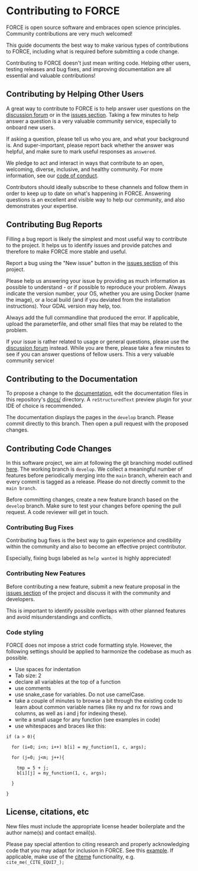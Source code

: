 # Contributing to FORCE

FORCE is open source software and embraces open science principles.
Community contributions are very much welcomed!

This guide documents the best way to make various types of contributions to FORCE,
including what is required before submitting a code change.

Contributing to FORCE doesn't just mean writing code.
Helping other users, testing releases and bug fixes, and improving documentation are all essential and valuable contributions!


## Contributing by Helping Other Users

A great way to contribute to FORCE is to help answer user questions on the [discussion forum](https://github.com/davidfrantz/force/discussions)
or in the [issues section](https://github.com/davidfrantz/force/issues).
Taking a few minutes to help answer a question is a very valuable community service, especially to onboard new users.

If asking a question, please tell us who you are, and what your background is.
And super-important, please report back whether the answer was helpful, and make sure to mark useful responses as ``answered``.

We pledge to act and interact in ways that contribute to an open, welcoming, diverse, inclusive, and healthy community.
For more information, see our [code of conduct](https://github.com/davidfrantz/force/blob/main/CODE_OF_CONDUCT.md).

Contributors should ideally subscribe to these channels and follow them in order to keep up to date on what's happening in FORCE.
Answering questions is an excellent and visible way to help our community, and also demonstrates your expertise.


## Contributing Bug Reports

Filling a bug report is likely the simplest and most useful way to contribute to the project.
It helps us to identify issues and provide patches and therefore to make FORCE more stable and useful.

Report a bug using the "New issue" button in the [issues section](https://github.com/davidfrantz/force/issues) of this project.

Please help us answering your issue by providing as much information as possible to understand - or if possible to reproduce your problem.
Always indicate the version number, your OS, whether you are using Docker (name the image), or a local build (and if you deviated from the installation instructions). Your GDAL version may help, too.

Always add the full commandline that produced the error.
If applicable, upload the parameterfile, and other small files that may be related to the problem.

If your issue is rather related to usage or general questions, please use the [discussion forum](https://github.com/davidfrantz/force/discussions) instead.
While you are there, please take a few minutes to see if you can answer questions of fellow users.
This a very valuable community service!


## Contributing to the Documentation

To propose a change to the [documentation](https://force-eo.readthedocs.io/en/latest/),
edit the documentation files in this repository's [docs/](github.com/davidfrantz/force/tree/develop/docs) directory.
A ``reStructuredText`` preview plugin for your IDE of choice is recommended.

The documentation displays the pages in the ``develop`` branch. Please commit directly to this branch.
Then open a pull request with the proposed changes.


## Contributing Code Changes

In this software project, we aim at following the git branching model outlined [here](https://nvie.com/posts/a-successful-git-branching-model/).
The working branch is ``develop``.
We collect a meaningful number of features before periodically merging into the ``main`` branch, wherein each and every commit is tagged as a release.
Please do not directly commit to the ``main branch``.

Before committing changes, create a new feature branch based on the ``develop`` branch.
Make sure to test your changes before opening the pull request.
A code reviewer will get in touch.


### Contributing Bug Fixes

Contributing bug fixes is the best way to gain experience and credibility within the community and also to become an effective project contributor.

Especially, fixing bugs labeled as ``help wanted`` is highly appreciated!


### Contributing New Features

Before contributing a new feature, submit a new feature proposal in the [issues section](https://github.com/davidfrantz/force/issues) of the project and discuss it with the community and developers.

This is important to identify possible overlaps with other planned features and avoid misunderstandings and conflicts.


### Code styling

FORCE does not impose a strict code formatting style.
However, the following settings should be applied to harmonize the codebase as much as possible.

* Use spaces for indentation
* Tab size: 2
* declare all variables at the top of a function
* use comments
* use snake_case for variables. Do not use camelCase.
* take a couple of minutes to browse a bit through the existing code to learn about common variable names (like ny and nx for rows and columns, as well as i and j for indexing these).
* write a small usage for any function (see examples in code)
* use whitespaces and braces like this:

```
if (a > 0){
  
  for (i=0; i<n; i++) b[i] = my_function(1, c, args);

  for (j=0; j<m; j++){

    tmp = 5 + j;
    b[i][j] = my_function(1, c, args);

  }
  
}
```


## License, citations, etc

New files must include the appropriate license header boilerplate and the author name(s) and contact email(s).

Please pay special attention to citing research and properly acknowledging code that you may adapt for inclusion in FORCE.
See this [example](https://github.com/davidfrantz/force/blob/main/src/lower-level/equi7-ll.c).
If applicable, make use of the [citeme](https://github.com/davidfrantz/force/blob/main/src/cross-level/cite-cl.c) functionality, e.g. ``cite_me(_CITE_EQUI7_);``
